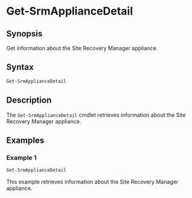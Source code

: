 # Get-SrmApplianceDetail

## Synopsis

Get information about the Site Recovery Manager appliance.

## Syntax

```powershell
Get-SrmApplianceDetail
```

## Description

The `Get-SrmApplianceDetail` cmdlet retrieves information about the Site Recovery Manager appliance.

## Examples

### Example 1

```powershell
Get-SrmApplianceDetail
```

This example retrieves information about the Site Recovery Manager appliance.
